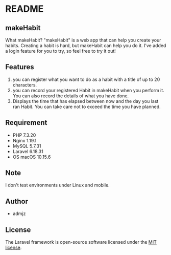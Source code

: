 # README

## makeHabit
What makeHabit?
"makeHabit" is a web app that can help you create your habits.
Creating a habit is hard, but makeHabit can help you do it.
I've added a login feature for you to try, so feel free to try it out!

## Features

1. you can register what you want to do as a habit with a title of up to 20 characters.
2. you can record your registered Habit in makeHabit when you perform it. You can also record the details of what you have done.
3. Displays the time that has elapsed between now and the day you last ran Habit. You can take care not to exceed the time you have planned.

## Requirement

- PHP 7.3.20
- Nginx 1.19.1
- MySQL 5.7.31
- Laravel 6.18.31
- OS macOS 10.15.6

## Note

I don't test environments under Linux and mobile.

## Author

- admjz

## License

The Laravel framework is open-source software licensed under the [MIT license](https://opensource.org/licenses/MIT).
